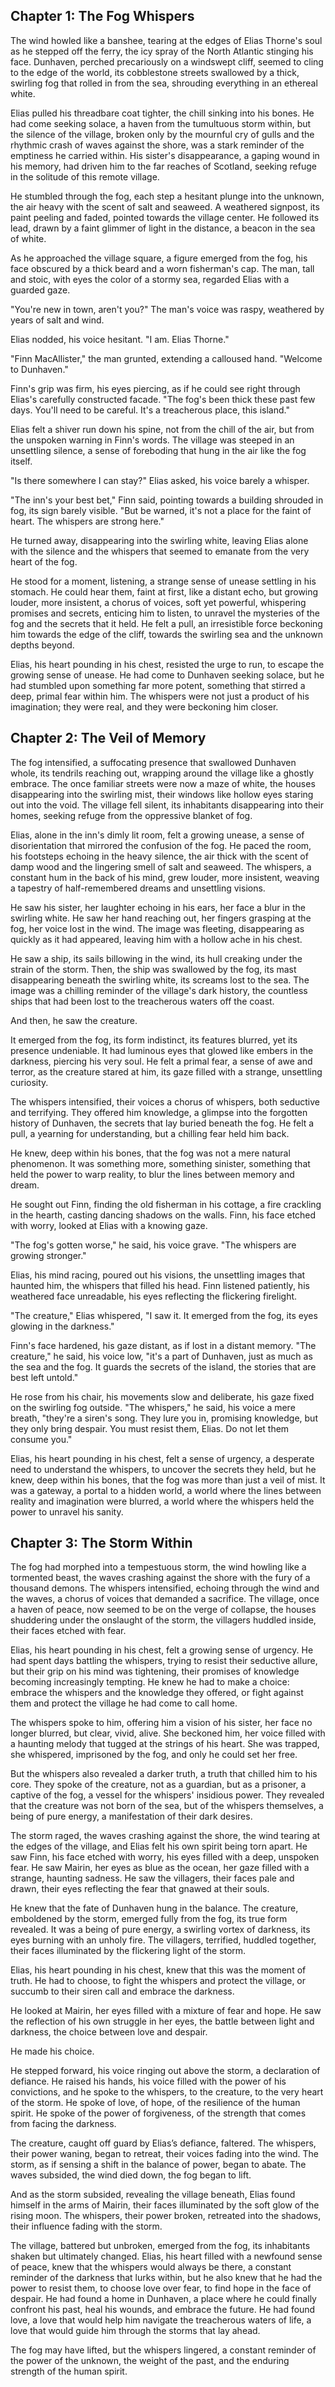 ## Chapter 1: The Fog Whispers 

The wind howled like a banshee, tearing at the edges of Elias Thorne's soul as he stepped off the ferry, the icy spray of the North Atlantic stinging his face. Dunhaven, perched precariously on a windswept cliff, seemed to cling to the edge of the world, its cobblestone streets swallowed by a thick, swirling fog that rolled in from the sea, shrouding everything in an ethereal white.  

Elias pulled his threadbare coat tighter, the chill sinking into his bones.  He had come seeking solace, a haven from the tumultuous storm within, but the silence of the village, broken only by the mournful cry of gulls and the rhythmic crash of waves against the shore, was a stark reminder of the emptiness he carried within.  His sister's disappearance, a gaping wound in his memory, had driven him to the far reaches of Scotland, seeking refuge in the solitude of this remote village. 

He stumbled through the fog, each step a hesitant plunge into the unknown, the air heavy with the scent of salt and seaweed.  A weathered signpost, its paint peeling and faded, pointed towards the village center.  He followed its lead, drawn by a faint glimmer of light in the distance, a beacon in the sea of white.

As he approached the village square, a figure emerged from the fog, his face obscured by a thick beard and a worn fisherman's cap.  The man, tall and stoic, with eyes the color of a stormy sea, regarded Elias with a guarded gaze. 

"You're new in town, aren't you?"  The man's voice was raspy, weathered by years of salt and wind.

Elias nodded, his voice hesitant. "I am. Elias Thorne."

"Finn MacAllister," the man grunted, extending a calloused hand.  "Welcome to Dunhaven."  

Finn's grip was firm, his eyes piercing, as if he could see right through Elias's carefully constructed facade.  "The fog's been thick these past few days.  You'll need to be careful.  It's a treacherous place, this island."

Elias felt a shiver run down his spine, not from the chill of the air, but from the unspoken warning in Finn's words.  The village was steeped in an unsettling silence, a sense of foreboding that hung in the air like the fog itself.  

"Is there somewhere I can stay?" Elias asked, his voice barely a whisper.

"The inn's your best bet," Finn said, pointing towards a building shrouded in fog, its sign barely visible.  "But be warned, it's not a place for the faint of heart.  The whispers are strong here."

He turned away, disappearing into the swirling white, leaving Elias alone with the silence and the whispers that seemed to emanate from the very heart of the fog.  

He stood for a moment, listening, a strange sense of unease settling in his stomach.  He could hear them, faint at first, like a distant echo, but growing louder, more insistent, a chorus of voices, soft yet powerful, whispering promises and secrets, enticing him to listen, to unravel the mysteries of the fog and the secrets that it held.  He felt a pull, an irresistible force beckoning him towards the edge of the cliff, towards the swirling sea and the unknown depths beyond.  

Elias, his heart pounding in his chest, resisted the urge to run, to escape the growing sense of unease.  He had come to Dunhaven seeking solace, but he had stumbled upon something far more potent, something that stirred a deep, primal fear within him.   The whispers were not just a product of his imagination; they were real, and they were beckoning him closer. 


## Chapter 2: The Veil of Memory

The fog intensified, a suffocating presence that swallowed Dunhaven whole, its tendrils reaching out, wrapping around the village like a ghostly embrace.  The once familiar streets were now a maze of white, the houses disappearing into the swirling mist, their windows like hollow eyes staring out into the void.  The village fell silent, its inhabitants disappearing into their homes, seeking refuge from the oppressive blanket of fog.  

Elias, alone in the inn's dimly lit room, felt a growing unease, a sense of disorientation that mirrored the confusion of the fog.  He paced the room, his footsteps echoing in the heavy silence, the air thick with the scent of damp wood and the lingering smell of salt and seaweed.  The whispers, a constant hum in the back of his mind, grew louder, more insistent, weaving a tapestry of half-remembered dreams and unsettling visions.

He saw his sister, her laughter echoing in his ears, her face a blur in the swirling white. He saw her hand reaching out, her fingers grasping at the fog, her voice lost in the wind.  The image was fleeting, disappearing as quickly as it had appeared, leaving him with a hollow ache in his chest.

He saw a ship, its sails billowing in the wind, its hull creaking under the strain of the storm.  Then, the ship was swallowed by the fog, its mast disappearing beneath the swirling white, its screams lost to the sea.  The image was a chilling reminder of the village's dark history, the countless ships that had been lost to the treacherous waters off the coast.

And then, he saw the creature. 

It emerged from the fog, its form indistinct, its features blurred, yet its presence undeniable.  It had luminous eyes that glowed like embers in the darkness, piercing his very soul.  He felt a primal fear, a sense of awe and terror, as the creature stared at him, its gaze filled with a strange, unsettling curiosity. 

The whispers intensified, their voices a chorus of whispers, both seductive and terrifying. They offered him knowledge, a glimpse into the forgotten history of Dunhaven, the secrets that lay buried beneath the fog.  He felt a pull, a yearning for understanding, but a chilling fear held him back. 

He knew, deep within his bones, that the fog was not a mere natural phenomenon.  It was something more, something sinister, something that held the power to warp reality, to blur the lines between memory and dream.  

He sought out Finn, finding the old fisherman in his cottage, a fire crackling in the hearth, casting dancing shadows on the walls. Finn, his face etched with worry, looked at Elias with a knowing gaze.

"The fog's gotten worse," he said, his voice grave.  "The whispers are growing stronger."  

Elias, his mind racing, poured out his visions, the unsettling images that haunted him, the whispers that filled his head.  Finn listened patiently, his weathered face unreadable, his eyes reflecting the flickering firelight. 

"The creature," Elias whispered, "I saw it.  It emerged from the fog, its eyes glowing in the darkness."

Finn's face hardened, his gaze distant, as if lost in a distant memory.  "The creature," he said, his voice low, "it's a part of Dunhaven, just as much as the sea and the fog.  It guards the secrets of the island, the stories that are best left untold."

He rose from his chair, his movements slow and deliberate, his gaze fixed on the swirling fog outside.  "The whispers," he said, his voice a mere breath, "they're a siren's song.  They lure you in, promising knowledge, but they only bring despair.  You must resist them, Elias.  Do not let them consume you." 

Elias, his heart pounding in his chest, felt a sense of urgency, a desperate need to understand the whispers, to uncover the secrets they held, but he knew, deep within his bones, that the fog was more than just a veil of mist.  It was a gateway, a portal to a hidden world, a world where the lines between reality and imagination were blurred, a world where the whispers held the power to unravel his sanity. 


## Chapter 3: The Storm Within

The fog had morphed into a tempestuous storm, the wind howling like a tormented beast, the waves crashing against the shore with the fury of a thousand demons.  The whispers intensified, echoing through the wind and the waves, a chorus of voices that demanded a sacrifice.  The village, once a haven of peace, now seemed to be on the verge of collapse, the houses shuddering under the onslaught of the storm, the villagers huddled inside, their faces etched with fear.

Elias, his heart pounding in his chest, felt a growing sense of urgency.  He had spent days battling the whispers, trying to resist their seductive allure, but their grip on his mind was tightening, their promises of knowledge becoming increasingly tempting.  He knew he had to make a choice:  embrace the whispers and the knowledge they offered, or fight against them and protect the village he had come to call home.

The whispers spoke to him, offering him a vision of his sister, her face no longer blurred, but clear, vivid, alive.  She beckoned him, her voice filled with a haunting melody that tugged at the strings of his heart.  She was trapped, she whispered, imprisoned by the fog, and only he could set her free.

But the whispers also revealed a darker truth, a truth that chilled him to his core.  They spoke of the creature, not as a guardian, but as a prisoner, a captive of the fog, a vessel for the whispers' insidious power.  They revealed that the creature was not born of the sea, but of the whispers themselves, a being of pure energy, a manifestation of their dark desires.

The storm raged, the waves crashing against the shore, the wind tearing at the edges of the village, and Elias felt his own spirit being torn apart.  He saw Finn, his face etched with worry, his eyes filled with a deep, unspoken fear.  He saw Mairin, her eyes as blue as the ocean, her gaze filled with a strange, haunting sadness.  He saw the villagers, their faces pale and drawn, their eyes reflecting the fear that gnawed at their souls. 

He knew that the fate of Dunhaven hung in the balance.  The creature, emboldened by the storm, emerged fully from the fog, its true form revealed.  It was a being of pure energy, a swirling vortex of darkness, its eyes burning with an unholy fire.  The villagers, terrified, huddled together, their faces illuminated by the flickering light of the storm.

Elias, his heart pounding in his chest, knew that this was the moment of truth.  He had to choose, to fight the whispers and protect the village, or succumb to their siren call and embrace the darkness.

He looked at Mairin, her eyes filled with a mixture of fear and hope.  He saw the reflection of his own struggle in her eyes, the battle between light and darkness, the choice between love and despair.

He made his choice.

He stepped forward, his voice ringing out above the storm, a declaration of defiance.  He raised his hands, his voice filled with the power of his convictions, and he spoke to the whispers, to the creature, to the very heart of the storm.  He spoke of love, of hope, of the resilience of the human spirit.  He spoke of the power of forgiveness, of the strength that comes from facing the darkness.

The creature, caught off guard by Elias’s defiance, faltered.  The whispers, their power waning, began to retreat, their voices fading into the wind.  The storm, as if sensing a shift in the balance of power, began to abate.  The waves subsided, the wind died down, the fog began to lift.

And as the storm subsided, revealing the village beneath, Elias found himself in the arms of Mairin, their faces illuminated by the soft glow of the rising moon.  The whispers, their power broken, retreated into the shadows, their influence fading with the storm.  

The village, battered but unbroken, emerged from the fog, its inhabitants shaken but ultimately changed.  Elias, his heart filled with a newfound sense of peace, knew that the whispers would always be there, a constant reminder of the darkness that lurks within, but he also knew that he had the power to resist them, to choose love over fear, to find hope in the face of despair.  He had found a home in Dunhaven, a place where he could finally confront his past, heal his wounds, and embrace the future.  He had found love, a love that would help him navigate the treacherous waters of life, a love that would guide him through the storms that lay ahead.

The fog may have lifted, but the whispers lingered, a constant reminder of the power of the unknown, the weight of the past, and the enduring strength of the human spirit. 


